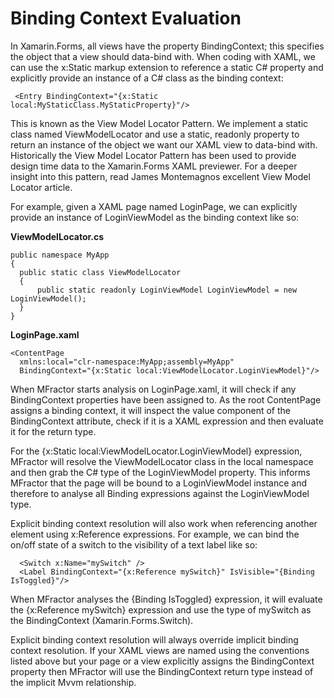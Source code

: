 # Binding Context Evaluation

In Xamarin.Forms, all views have the property BindingContext; this specifies the object that a view should data-bind with. When coding with XAML, we can use the x:Static markup extension to reference a static C# property and explicitly provide an instance of a C# class as the binding context:

```
 <Entry BindingContext="{x:Static local:MyStaticClass.MyStaticProperty}"/>
```


This is known as the View Model Locator Pattern. We implement a static class named ViewModelLocator and use a static, readonly property to return an instance of the object we want our XAML view to data-bind with. Historically the View Model Locator Pattern has been used to provide design time data to the Xamarin.Forms XAML previewer. For a deeper insight into this pattern, read James Montemagnos excellent View Model Locator article.

For example, given a XAML page named LoginPage, we can explicitly provide an instance of LoginViewModel as the binding context like so:

**ViewModelLocator.cs**

```
public namespace MyApp
{
  public static class ViewModelLocator
  {
      public static readonly LoginViewModel LoginViewModel = new LoginViewModel();
  }
}
```

**LoginPage.xaml**

```
<ContentPage
  xmlns:local="clr-namespace:MyApp;assembly=MyApp"
  BindingContext="{x:Static local:ViewModelLocator.LoginViewModel}"/>
```
When MFractor starts analysis on LoginPage.xaml, it will check if any BindingContext properties have been assigned to. As the root ContentPage assigns a binding context, it will inspect the value component of the BindingContext attribute, check if it is a XAML expression and then evaluate it for the return type.

For the {x:Static local:ViewModelLocator.LoginViewModel} expression, MFractor will resolve the ViewModelLocator class in the local namespace and then grab the C# type of the LoginViewModel property. This informs MFractor that the page will be bound to a LoginViewModel instance and therefore to analyse all Binding expressions against the LoginViewModel type.

Explicit binding context resolution will also work when referencing another element using x:Reference expressions. For example, we can bind the on/off state of a switch to the visibility of a text label like so:

```
  <Switch x:Name="mySwitch" />
  <Label BindingContext="{x:Reference mySwitch}" IsVisible="{Binding IsToggled}"/>
```
When MFractor analyses the {Binding IsToggled} expression, it will evaluate the {x:Reference mySwitch} expression and use the type of mySwitch as the BindingContext (Xamarin.Forms.Switch).

Explicit binding context resolution will always override implicit binding context resolution. If your XAML views are named using the conventions listed above but your page or a view explicitly assigns the BindingContext property then MFractor will use the BindingContext return type instead of the implicit Mvvm relationship.
